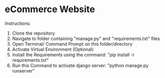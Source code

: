 # eCommerce Website

Instructions:

1) Clone the repository
2) Navigate to folder containing "manage.py" and "requirements.txt" files
3) Open Terminal/ Command Prompt on this folder/directory
4) Activate Virtual Environment (Optional)
5) Install the Requirements using the command: "pip install -r requirements.txt"
6) Run this Command to activate django server: "python manage.py runserver"

